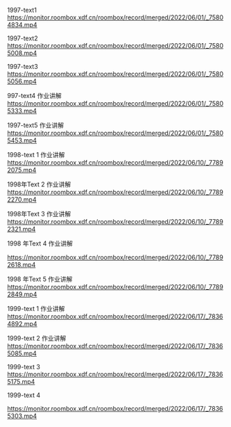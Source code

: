 1997-text1
https://monitor.roombox.xdf.cn/roombox/record/merged/2022/06/01/_75804834.mp4

1997-text2
https://monitor.roombox.xdf.cn/roombox/record/merged/2022/06/01/_75805008.mp4

1997-text3
https://monitor.roombox.xdf.cn/roombox/record/merged/2022/06/01/_75805056.mp4

997-text4 作业讲解
https://monitor.roombox.xdf.cn/roombox/record/merged/2022/06/01/_75805333.mp4

1997-text5 作业讲解
https://monitor.roombox.xdf.cn/roombox/record/merged/2022/06/01/_75805453.mp4



1998-text 1 作业讲解
https://monitor.roombox.xdf.cn/roombox/record/merged/2022/06/10/_77892075.mp4

1998年Text 2 作业讲解
https://monitor.roombox.xdf.cn/roombox/record/merged/2022/06/10/_77892270.mp4

1998年Text 3 作业讲解
https://monitor.roombox.xdf.cn/roombox/record/merged/2022/06/10/_77892321.mp4

1998 年Text 4 作业讲解

https://monitor.roombox.xdf.cn/roombox/record/merged/2022/06/10/_77892618.mp4

1998 年Text 5 作业讲解
https://monitor.roombox.xdf.cn/roombox/record/merged/2022/06/10/_77892849.mp4



1999-text 1 作业讲解
https://monitor.roombox.xdf.cn/roombox/record/merged/2022/06/17/_78364892.mp4

1999-text 2 作业讲解
https://monitor.roombox.xdf.cn/roombox/record/merged/2022/06/17/_78365085.mp4

1999-text 3     
https://monitor.roombox.xdf.cn/roombox/record/merged/2022/06/17/_78365175.mp4

1999-text 4

https://monitor.roombox.xdf.cn/roombox/record/merged/2022/06/17/_78365303.mp4
